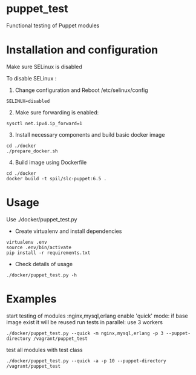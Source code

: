 puppet_test
===========

Functional testing of Puppet modules
# Installation and configuration

Make sure SELinux is disabled

To disable SELinux :
1) Change configuration and Reboot
/etc/selinux/config
```
SELINUX=disabled
```

2) Make sure forwarding is enabled:
```
sysctl net.ipv4.ip_forward=1
```

3) Install necessary components and build basic docker image
```
cd ./docker
./prepare_docker.sh
```

4) Build image using Dockerfile
```
cd ./docker
docker build -t spil/slc-puppet:6.5 .
```

# Usage
Use ./docker/puppet_test.py
* Create virtualenv and install dependencies
```
virtualenv .env
source .env/bin/activate
pip install -r requirements.txt
```

* Check details of usage
```
./docker/puppet_test.py -h
```
# Examples
start testing of modules :nginx,mysql,erlang
enable 'quick' mode:  if base image exist it will be reused
run tests in parallel: use 3 workers
```
./docker/puppet_test.py --quick -m nginx,mysql,erlang -p 3 --puppet-directory /vagrant/puppet_test
```
test all modules with test class
```
./docker/puppet_test.py --quick -a -p 10 --puppet-directory /vagrant/puppet_test
```

